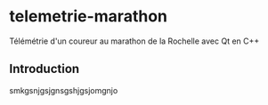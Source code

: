 # telemetrie-marathon
Télémétrie d'un coureur au marathon de la Rochelle avec Qt en C++
## Introduction
smkgsnjgsjgnsgshjgsjomgnjo
